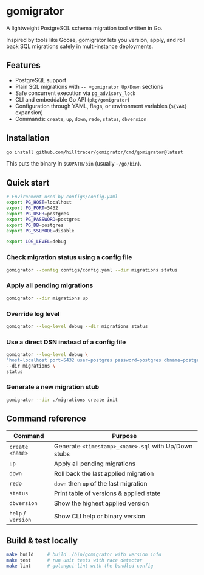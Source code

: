 # gomigrator

A lightweight PostgreSQL schema migration tool written in Go.

Inspired by tools like Goose, gomigrator lets you version, apply, and roll back SQL migrations safely in multi‑instance deployments.

## Features

* PostgreSQL support
* Plain SQL migrations with `-- +gomigrator Up/Down` sections
* Safe concurrent execution via `pg_advisory_lock`
* CLI and embeddable Go API (`pkg/gomigrator`)
* Configuration through YAML, flags, or environment variables (`${VAR}` expansion)
* Commands: `create`, `up`, `down`, `redo`, `status`, `dbversion`

## Installation

```bash
go install github.com/hilltracer/gomigrator/cmd/gomigrator@latest
```

This puts the binary in `$GOPATH/bin` (usually `~/go/bin`).

## Quick start

```bash
# Environment used by configs/config.yaml
export PG_HOST=localhost
export PG_PORT=5432
export PG_USER=postgres
export PG_PASSWORD=postgres
export PG_DB=postgres
export PG_SSLMODE=disable

export LOG_LEVEL=debug
```

### Check migration status using a config file

```bash
gomigrator --config configs/config.yaml --dir migrations status
```

### Apply all pending migrations

```bash
gomigrator --dir migrations up
```

### Override log level

```bash
gomigrator --log-level debug --dir migrations status
```

### Use a direct DSN instead of a config file

```bash
gomigrator --log-level debug \
"host=localhost port=5432 user=postgres password=postgres dbname=postgres sslmode=disable" \
--dir migrations \
status
```

### Generate a new migration stub

```bash
gomigrator --dir ./migrations create init
```

## Command reference

| Command            | Purpose                                              |
| ------------------ | ---------------------------------------------------- |
| `create <name>`    | Generate `<timestamp>_<name>.sql` with Up/Down stubs |
| `up`               | Apply all pending migrations                         |
| `down`             | Roll back the last applied migration                 |
| `redo`             | `down` then `up` of the last migration               |
| `status`           | Print table of versions & applied state              |
| `dbversion`        | Show the highest applied version                     |
| `help` / `version` | Show CLI help or binary version                      |

## Build & test locally

```bash
make build     # build ./bin/gomigrator with version info
make test      # run unit tests with race detector
make lint      # golangci‑lint with the bundled config
```

